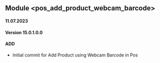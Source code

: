 ## Module <pos_add_product_webcam_barcode>

#### 11.07.2023
#### Version 15.0.1.0.0
#### ADD

- Initial commit for Add Product using Webcam Barcode in Pos